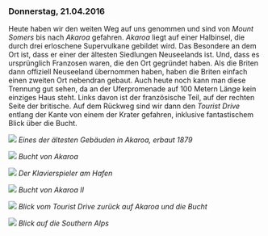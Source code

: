 ### Donnerstag, 21.04.2016

Heute haben wir den weiten Weg auf uns genommen und sind von *Mount Somers* bis nach *Akaroa* gefahren. *Akaroa* liegt auf einer Halbinsel, die durch drei erloschene Supervulkane gebildet wird. Das Besondere an dem Ort ist, dass er einer der ältesten Siedlungen Neuseelands ist. Und, dass es ursprünglich Franzosen waren, die den Ort gegründet haben. Als die Briten dann offiziell Neuseeland übernommen haben, haben die Briten einfach einen zweiten Ort nebendran gebaut. Auch heute noch kann man diese Trennung gut sehen, da an der Uferpromenade auf 100 Metern Länge kein einziges Haus steht. Links davon ist der französische Teil, auf der rechten Seite der britische. Auf dem Rückweg sind wir dann den *Tourist Drive* entlang der Kante von einem der Krater gefahren, inklusive fantastischem Blick über die Bucht.

![](https://www.dropbox.com/s/vyzxrwt8owsm6e8/DSC_1920.JPG?dl=1)
*Eines der ältesten Gebäuden in Akaroa, erbaut 1879*

![](https://www.dropbox.com/s/9q112betf0k3qwa/DSC_1926.JPG?dl=1)
*Bucht von Akaroa*

![](https://www.dropbox.com/s/mnfmnewh5xa8z1p/DSC_1933.JPG?dl=1)
*Der Klavierspieler am Hafen*

![](https://www.dropbox.com/s/mvd0h2en7rjq72j/DSC_1939.JPG?dl=1)
*Bucht von Akaroa II*

![](https://www.dropbox.com/s/k9tqjnvr46jrbju/DSC_1969.JPG?dl=1)
*Blick vom Tourist Drive zurück auf Akaroa und die Bucht*

![](https://www.dropbox.com/s/qhqvcnflc8n38pi/DSC_1975.JPG?dl=1)
*Blick auf die Southern Alps*

